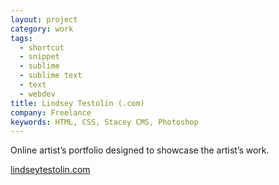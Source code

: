 ```yaml
---
layout: project
category: work
tags:
  - shortcut
  - snippet
  - sublime
  - sublime text
  - text
  - webdev
title: Lindsey Testolin (.com)
company: Freelance
keywords: HTML, CSS, Stacey CMS, Photoshop
---
```


Online artist&rsquo;s portfolio designed to showcase the artist&rsquo;s work.

[lindseytestolin.com](http://lindseytestolin.com/)

